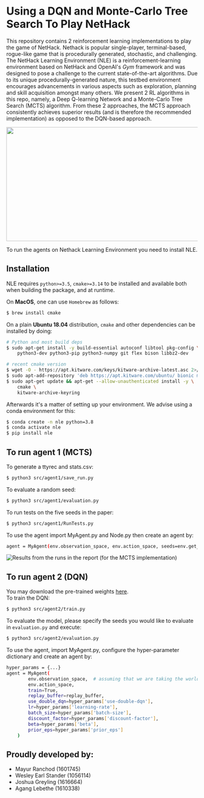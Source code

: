 # Using a DQN and Monte-Carlo Tree Search To Play NetHack
This repository contains 2 reinforcement learning implementations to play the game of NetHack. Nethack is popular single-player, terminal-based, rogue-like game that is procedurally  generated, stochastic, and challenging. The NetHack Learning Environment (NLE) is a reinforcement-learning environment based on NetHack and OpenAI's *Gym* framework and was designed to pose a challenge to the current state-of-the-art algorithms. Due to its unique procedurally-generated nature, this testbed environment encourages advancements in various aspects such as exploration,  planning  and  skill  acquisition amongst many others. We present 2 RL algorithms in this repo, namely, a Deep Q-learning Network and a Monte-Carlo Tree Search (MCTS) algorithm. From these 2 approaches, the MCTS approach consistently achieves superior results (and is therefore the recommended implementation) as opposed to the DQN-based approach.
<p align="center">
  <img src="https://nethackwiki.com/mediawiki/images/b/b4/UnNetHack.png" width="600" height = "300">
</p>

To run the agents on Nethack Learning Environment you need to install NLE.


## Installation

NLE requires `python>=3.5`, `cmake>=3.14` to be installed and available both when building the
package, and at runtime.

On **MacOS**, one can use `Homebrew` as follows:

``` bash
$ brew install cmake
```

On a plain **Ubuntu 18.04** distribution, `cmake` and other dependencies
can be installed by doing:

```bash
# Python and most build deps
$ sudo apt-get install -y build-essential autoconf libtool pkg-config \
    python3-dev python3-pip python3-numpy git flex bison libbz2-dev

# recent cmake version
$ wget -O - https://apt.kitware.com/keys/kitware-archive-latest.asc 2>/dev/null | sudo apt-key add -
$ sudo apt-add-repository 'deb https://apt.kitware.com/ubuntu/ bionic main'
$ sudo apt-get update && apt-get --allow-unauthenticated install -y \
    cmake \
    kitware-archive-keyring
```

Afterwards it's a matter of setting up your environment. We advise using a conda
environment for this:

```bash
$ conda create -n nle python=3.8
$ conda activate nle
$ pip install nle
```
## To run agent 1 (MCTS)
To generate a ttyrec and stats.csv:
```bash
$ python3 src/agent1/save_run.py
```
To evaluate a random seed:
```bash
$ python3 src/agent1/evaluation.py
```
To run tests on the five seeds in the paper:
```bash
$ python3 src/agent1/RunTests.py
```
To use the agent import MyAgent.py and Node.py then create an agent by:
```bash
agent = MyAgent(env.observation_space, env.action_space, seeds=env.get_seeds())
```
![Results](https://github.com/Arqit/nle-agents/tree/OptimizedImplementation/src/agent1) from the runs in the report (for the MCTS implementation)
## To run agent 2 (DQN)
You may download the pre-trained weights [here](https://drive.google.com/file/d/1vXTV7TNSSNkrkDtfwyrJ99hPz5i1511D/view?usp=sharing).<br>
To train the DQN:
```bash
$ python3 src/agent2/train.py
```
To evaluate the model, please specify the seeds you would like to evaluate in `evaluation.py` and execute:
```bash
$ python3 src/agent2/evaluation.py
```
To use the agent, import MyAgent.py, configure the hyper-parameter dictionary and create an agent by:
```bash
hyper_params = {...}
agent = MyAgent(
        env.observation_space,  # assuming that we are taking the world as input
        env.action_space,
        train=True,
        replay_buffer=replay_buffer,
        use_double_dqn=hyper_params['use-double-dqn'],
        lr=hyper_params['learning-rate'],
        batch_size=hyper_params['batch-size'],
        discount_factor=hyper_params['discount-factor'],
        beta=hyper_params['beta'],
        prior_eps=hyper_params['prior_eps']
    )
```
## Proudly developed by:
- Mayur Ranchod (1601745)
- Wesley Earl Stander (1056114)
- Joshua Greyling (1616664)
- Agang Lebethe (1610338)
